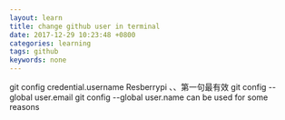 ```yaml
---
layout: learn
title: change github user in terminal
date: 2017-12-29 10:23:48 +0800
categories: learning
tags: github
keywords: none
---
```


git config credential.username Resberrypi
、、第一句最有效
git config --global user.email
git config --global user.name
can be used for some reasons